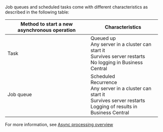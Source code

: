Job queues and scheduled tasks come with different characteristics as described in the following table:

|Method to start a new asynchronous operation | Characteristics |
|---------------------------|------------|
| Task                      | Queued up <br> Any server in a cluster can start it <br> Survives server restarts <br> No logging in Business Central  | 
| Job queue                 | Scheduled <br> Recurrence <br> Any server in a cluster can start it <br> Survives server restarts <br> Logging of results in Business Central|

For more information, see [Async processing overview](../devenv-async-overview.md)